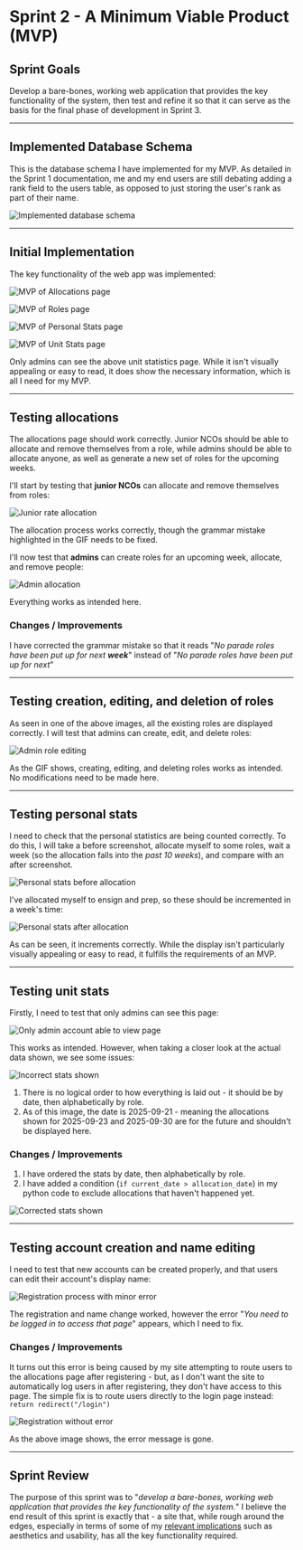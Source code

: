 # Sprint 2 - A Minimum Viable Product (MVP)


## Sprint Goals

Develop a bare-bones, working web application that provides the key functionality of the system, then test and refine it so that it can serve as the basis for the final phase of development in Sprint 3.


---

## Implemented Database Schema

This is the database schema I have implemented for my MVP. As detailed in the Sprint 1 documentation, me and my end users are still debating adding a rank field to the users table, as opposed to just storing the user's rank as part of their name.

![Implemented database schema](screenshots/database2.png)


---

## Initial Implementation

The key functionality of the web app was implemented:

![MVP of Allocations page](screenshots/mvp_allocations.png)

![MVP of Roles page](screenshots/mvp_roles.png)

![MVP of Personal Stats page](screenshots/mvp_stats_personal.png)

![MVP of Unit Stats page](screenshots/mvp_stats_unit.png)

Only admins can see the above unit statistics page. While it isn't visually appealing or easy to read, it does show the necessary information, which is all I need for my MVP.


---

## Testing allocations

The allocations page should work correctly. Junior NCOs should be able to allocate and remove themselves from a role, while admins should be able to allocate anyone, as well as generate a new set of roles for the upcoming weeks.

I'll start by testing that **junior NCOs** can allocate and remove themselves from roles:

![Junior rate allocation](screenshots/test_mvp_allocations_1.gif)

The allocation process works correctly, though the grammar mistake highlighted in the GIF needs to be fixed.

I'll now test that **admins** can create roles for an upcoming week, allocate, and remove people:

![Admin allocation](screenshots/test_mvp_allocations_2.gif)

Everything works as intended here.

### Changes / Improvements

I have corrected the grammar mistake so that it reads "*No parade roles have been put up for next **week***" instead of "*No parade roles have been put up for next*"


---

## Testing creation, editing, and deletion of roles

As seen in one of the above images, all the existing roles are displayed correctly. I will test that admins can create, edit, and delete roles:

![Admin role editing](screenshots/test_mvp_roles.gif)

As the GIF shows, creating, editing, and deleting roles works as intended. No modifications need to be made here.


---

## Testing personal stats

I need to check that the personal statistics are being counted correctly. To do this, I will take a before screenshot, allocate myself to some roles, wait a week (so the allocation falls into the *past 10 weeks*), and compare with an after screenshot.

![Personal stats before allocation](screenshots/test_mvp_stats_personal_1.png)

I've allocated myself to ensign and prep, so these should be incremented in a week's time:

![Personal stats after allocation](screenshots/test_mvp_stats_personal_2.png)

As can be seen, it increments correctly. While the display isn't particularly visually appealing or easy to read, it fulfills the requirements of an MVP.


---

## Testing unit stats

Firstly, I need to test that only admins can see this page:

![Only admin account able to view page](screenshots/test_mvp_stats_unit_1.gif)

This works as intended. However, when taking a closer look at the actual data shown, we see some issues:

![Incorrect stats shown](screenshots/test_mvp_stats_unit_2.png)

1. There is no logical order to how everything is laid out - it should be by date, then alphabetically by role.
2. As of this image, the date is 2025-09-21 - meaning the allocations shown for 2025-09-23 and 2025-09-30 are for the future and shouldn't be displayed here.

### Changes / Improvements

1. I have ordered the stats by date, then alphabetically by role.
2. I have added a condition (`if current_date > allocation_date`) in my python code to exclude allocations that haven't happened yet.

![Corrected stats shown](screenshots/test_mvp_stats_unit_3.png)


---

## Testing account creation and name editing

I need to test that new accounts can be created properly, and that users can edit their account's display name:

![Registration process with minor error](screenshots/test_mvp_register_1.gif)

The registration and name change worked, however the error "*You need to be logged in to access that page*" appears, which I need to fix.

### Changes / Improvements

It turns out this error is being caused by my site attempting to route users to the allocations page after registering - but, as I don't want the site to automatically log users in after registering, they don't have access to this page. The simple fix is to route users directly to the login page instead: `return redirect("/login")`

![Registration without error](screenshots/test_mvp_register_2.png)

As the above image shows, the error message is gone.


---

## Sprint Review

The purpose of this sprint was to "*develop a bare-bones, working web application that provides the key functionality of the system.*" I believe the end result of this sprint is exactly that - a site that, while rough around the edges, especially in terms of some of my [relevant implications](0-requirements.md) such as aesthetics and usability, has all the key functionality required.